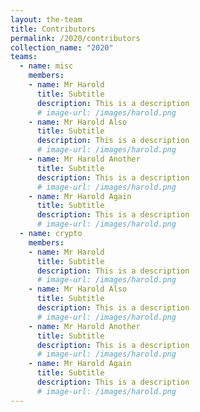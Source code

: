 ```yaml
---
layout: the-team
title: Contributors
permalink: /2020/contributors
collection_name: "2020"
teams:
  - name: misc
    members:
    - name: Mr Harold
      title: Subtitle
      description: This is a description
      # image-url: /images/harold.png
    - name: Mr Harold Also
      title: Subtitle
      description: This is a description
      # image-url: /images/harold.png
    - name: Mr Harold Another
      title: Subtitle
      description: This is a description
      # image-url: /images/harold.png
    - name: Mr Harold Again
      title: Subtitle
      description: This is a description
      # image-url: /images/harold.png
  - name: crypto
    members:
    - name: Mr Harold
      title: Subtitle
      description: This is a description
      # image-url: /images/harold.png
    - name: Mr Harold Also
      title: Subtitle
      description: This is a description
      # image-url: /images/harold.png
    - name: Mr Harold Another
      title: Subtitle
      description: This is a description
      # image-url: /images/harold.png
    - name: Mr Harold Again
      title: Subtitle
      description: This is a description
      # image-url: /images/harold.png
---
```

